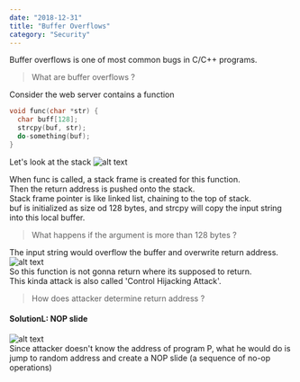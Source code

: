 ```yaml
---
date: "2018-12-31"
title: "Buffer Overflows"
category: "Security"
---
```


Buffer overflows is one of most common bugs in C/C++ programs.
<br />
> What are buffer overflows ?

Consider the web server contains a function
```c
void func(char *str) {
  char buff[128];
  strcpy(buf, str);
  do-something(buf);
}
```
Let's look at the stack
![alt text](https://storage.googleapis.com/warrenlee/myBlog/buffer%20overflows/stack1.jpg)

When func is called, a stack frame is created for this function.
<br />
Then the return address is pushed onto the stack.
<br />
Stack frame pointer is like linked list, chaining to the top of stack.
<br />
buf is initialized as size od 128 bytes, and strcpy will copy the input string into this local buffer.
> What happens if the argument is more than 128 bytes ?

The input string would overflow the buffer and overwrite return address.
![alt text](https://storage.googleapis.com/warrenlee/myBlog/buffer%20overflows/stack2.jpg)
<br />
So this function is not gonna return where its supposed to return.
<br />
This kinda attack is also called 'Control Hijacking Attack'.
> How does attacker determine return address ?

#### SolutionL: NOP slide
![alt text](https://storage.googleapis.com/warrenlee/myBlog/buffer%20overflows/NOP-slide.jpg)
<br />
Since attacker doesn't know the address of program P, 
what he would do is jump to random address and create a NOP slide (a sequence of no-op operations)